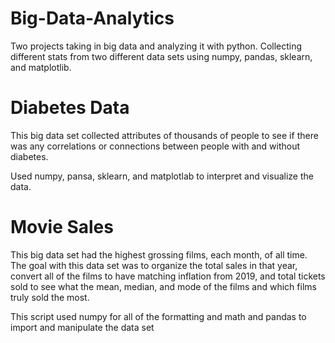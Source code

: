 # Big-Data-Analytics
Two projects taking in big data and analyzing it with python. Collecting different stats from two different data sets using numpy, pandas, sklearn, and matplotlib.

# Diabetes Data
This big data set collected attributes of thousands of people to see if there was any correlations or connections between people with and without diabetes.

Used numpy, pansa, sklearn, and matplotlab to interpret and visualize the data.

# Movie Sales
This big data set had the highest grossing films, each month, of all time. The goal with this data set was to organize the total sales in that year, convert all of the films to have matching inflation from 2019, and total tickets sold to see what the mean, median, and mode of the films and which films truly sold the most.

This script used numpy for all of the formatting and math and pandas to import and manipulate the data set

